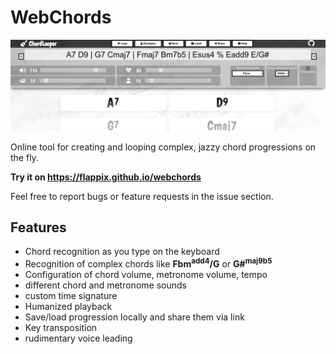 
# WebChords

![Screenshot](https://raw.githubusercontent.com/flappix/webchords/main/screenshot.jpg)


Online tool for creating and looping complex, jazzy chord progressions on the fly.

**Try it on https://flappix.github.io/webchords**

Feel free to report bugs or feature requests in the issue section.

## Features
- Chord recognition as you type on the keyboard
- Recognition of complex chords like **Fbm<sup>add4</sup>/G** or **G#<sup>maj9b5</sup>**
- Configuration of chord volume, metronome volume, tempo
- different chord and metronome sounds
- custom time signature
- Humanized playback
- Save/load progression locally and share them via link
- Key transposition
- rudimentary voice leading
